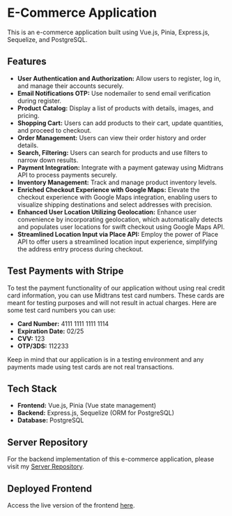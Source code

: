 # E-Commerce Application

This is an e-commerce application built using Vue.js, Pinia, Express.js, Sequelize, and PostgreSQL.

## Features

-   **User Authentication and Authorization:** Allow users to register, log in, and manage their accounts securely.
-   **Email Notifications OTP:** Use nodemailer to send email verification during register.
-   **Product Catalog:** Display a list of products with details, images, and pricing.
-   **Shopping Cart:** Users can add products to their cart, update quantities, and proceed to checkout.
-   **Order Management:** Users can view their order history and order details.
-   **Search, Filtering:** Users can search for products and use filters to narrow down results.
-   **Payment Integration:** Integrate with a payment gateway using Midtrans API to process payments securely.
-   **Inventory Management:** Track and manage product inventory levels.
-   **Enriched Checkout Experience with Google Maps:** Elevate the checkout experience with Google Maps integration, enabling users to visualize shipping destinations and select addresses with precision.
-   **Enhanced User Location Utilizing Geolocation:** Enhance user convenience by incorporating geolocation, which automatically detects and populates user locations for swift checkout using Google Maps API.
-   **Streamlined Location Input via Place API:** Employ the power of Place API to offer users a streamlined location input experience, simplifying the address entry process during checkout.

## Test Payments with Stripe

To test the payment functionality of our application without using real credit card information, you can use Midtrans test card numbers. These cards are meant for testing purposes and will not result in actual charges. Here are some test card numbers you can use:

- **Card Number:** 4111 1111 1111 1114
- **Expiration Date:** 02/25
- **CVV:** 123
- **OTP/3DS:** 112233

Keep in mind that our application is in a testing environment and any payments made using test cards are not real transactions.


## Tech Stack

-   **Frontend:** Vue.js, Pinia (Vue state management)
-   **Backend:** Express.js, Sequelize (ORM for PostgreSQL)
-   **Database:** PostgreSQL

## Server Repository

For the backend implementation of this e-commerce application, please visit my [Server Repository](https://github.com/BryMat24/ecommerce-server).

## Deployed Frontend

Access the live version of the frontend [here](https://ecommerce-de057.web.app).
